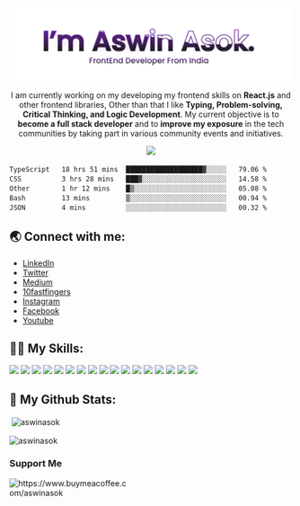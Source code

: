 <p align="center">
<img alt="Hey there, I'm Aswin" src="giphy.webp"></p>
<p align="center">I am currently working on my developing my frontend skills on <b>React.js</b> and other frontend libraries, Other than that I like <b>Typing, Problem-solving, Critical Thinking, and Logic Development</b>. My current objective is to <b>become a full stack developer</b> and to <b>improve my exposure</b> in the tech communities by taking part in various community events and initiatives.<p>

<p align="center">
<img src="https://visitor-badge.laobi.icu/badge?page_id=aswinasok"/></p>

<!--START_SECTION:waka-->

```txt
TypeScript   18 hrs 51 mins  ███████████████████▓░░░░░   79.06 %
CSS          3 hrs 28 mins   ███▓░░░░░░░░░░░░░░░░░░░░░   14.58 %
Other        1 hr 12 mins    █▒░░░░░░░░░░░░░░░░░░░░░░░   05.08 %
Bash         13 mins         ▒░░░░░░░░░░░░░░░░░░░░░░░░   00.94 %
JSON         4 mins          ░░░░░░░░░░░░░░░░░░░░░░░░░   00.32 %
```

<!--END_SECTION:waka-->

<h2 align="left">🌏 Connect with me:</h2>

- [LinkedIn](https://www.linkedin.com/in/-aswinasok)
- [Twitter](https://www.twitter.com/_aswin_asok_)
- [Medium](https://medium.com/)
- [10fastfingers](https://10fastfingers.com/user/2183335/)
- [Instagram](https://www.instagram.com/_aswin_asok_)
- [Facebook](https://www.facebook.com/aswinasokofficial)
- [Youtube](https://www.youtube.com/channel/UC8m1SBHp0AjxjwMaop14Wdg)


<h2 align="left">👨‍💻 My Skills:</h2>
<p align="left"> <img src="https://img.shields.io/badge/javascript%20-%23323330.svg?&style=for-the-badge&logo=javascript&logoColor=%23F7DF1E"/>
<img src="https://img.shields.io/badge/Typing%20(100WPM)-blue?style=for-the-badge&logo=Speedtest&color=404040"/>
<img src="https://img.shields.io/badge/Netlify-00C7B7?style=for-the-badge&logo=netlify&logoColor=white"/>
<img src="https://img.shields.io/badge/python%20-%2314354C.svg?&style=for-the-badge&logo=python&logoColor=white"/>
<img src="https://img.shields.io/badge/java-%23ED8B00.svg?&style=for-the-badge&logo=java&logoColor=white"/>
<img src="https://img.shields.io/badge/c%20-%2300599C.svg?&style=for-the-badge&logo=c&logoColor=white"/>
<img src="https://img.shields.io/badge/html5%20-%23E34F26.svg?&style=for-the-badge&logo=html5&logoColor=white"/>
<img src="https://img.shields.io/badge/css3%20-%231572B6.svg?&style=for-the-badge&logo=css3&logoColor=white"/>
<img src="https://img.shields.io/badge/jquery%20-%230769AD.svg?&style=for-the-badge&logo=jquery&logoColor=white"/>
<img src="https://img.shields.io/badge/bootstrap%20-%23563D7C.svg?&style=for-the-badge&logo=bootstrap&logoColor=white"/>
<img src="https://img.shields.io/badge/git%20-%23F05033.svg?&style=for-the-badge&logo=git&logoColor=white"/>
<img src="https://img.shields.io/badge/github%20-%23121011.svg?&style=for-the-badge&logo=github&logoColor=white"/>
<img src="https://img.shields.io/badge/markdown-%23000000.svg?&style=for-the-badge&logo=markdown&logoColor=white"/>
<img src="https://img.shields.io/badge/Heroku-430098?style=for-the-badge&logo=heroku&logoColor=white"/>
<img src="https://img.shields.io/badge/figma-0AC97F?style=for-the-badge&logo=figma&logoColor=white"/>
<img src="https://img.shields.io/badge/REACT-blue?style=for-the-badge&logo=react"/> 
<img src="https://img.shields.io/badge/Material--UI-0081CB?style=for-the-badge&logo=material-ui&logoColor=white"/>  
</p>

<h2 align="left">🚀 My Github Stats:</h2>

<p>&nbsp;<img align="center" src="https://github-readme-stats.vercel.app/api?username=aswinasok&show_icons=true&locale=en" alt="aswinasok" /></p>

<p><img align="center" src="https://github-readme-streak-stats.herokuapp.com/?user=aswinasok&" alt="aswinasok" /></p>
<!-- <img src="https://mulearn.org/embed/rank/aswinasok@mulearn" height="400px"></img> -->
<h3 align="left">Support Me</h3>
<p><a href="https://www.buymeacoffee.com/aswinasok"> <img align="left" src="https://cdn.buymeacoffee.com/buttons/v2/default-yellow.png" height="50" width="210" alt="https://www.buymeacoffee.com/aswinasok" /></a></p><br><br>



